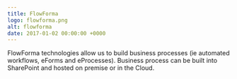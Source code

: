 ```yaml
---
title: FlowForma
logo: flowforma.png
alt: flowforma
date: 2017-01-02 00:00:00 +0000
---
```


FlowForma technologies allow us to build business processes (ie automated workflows, eForms and eProcesses). Business process can be built into SharePoint and hosted on premise or in the Cloud.
